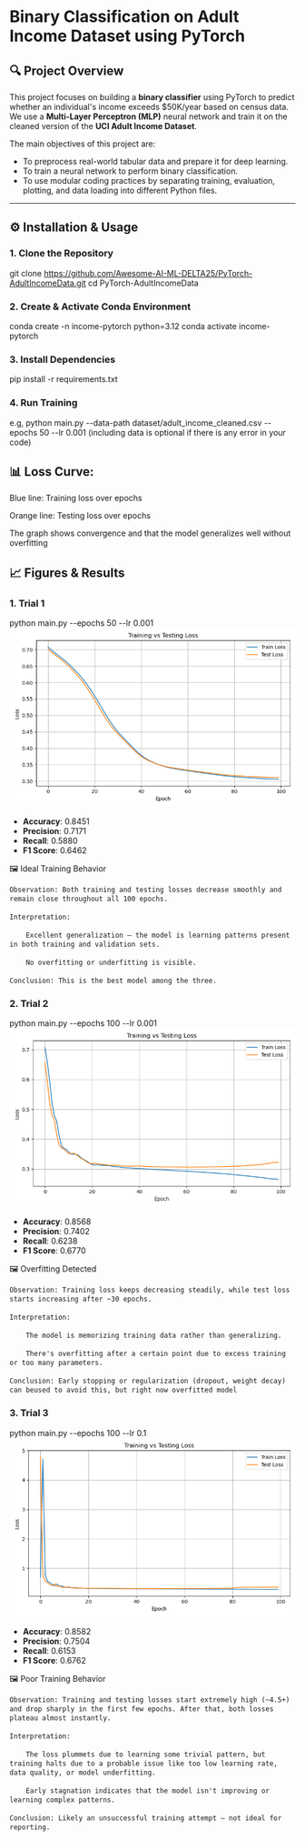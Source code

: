 # Binary Classification on Adult Income Dataset using PyTorch

## 🔍 Project Overview

This project focuses on building a **binary classifier** using PyTorch to predict whether an individual's income exceeds \$50K/year based on census data.  
We use a **Multi-Layer Perceptron (MLP)** neural network and train it on the cleaned version of the **UCI Adult Income Dataset**.  

The main objectives of this project are:
- To preprocess real-world tabular data and prepare it for deep learning.
- To train a neural network to perform binary classification.
- To use modular coding practices by separating training, evaluation, plotting, and data loading into different Python files.


---

## ⚙️ Installation & Usage

### 1. Clone the Repository

git clone https://github.com/Awesome-AI-ML-DELTA25/PyTorch-AdultIncomeData.git
cd PyTorch-AdultIncomeData

### 2. Create & Activate Conda Environment
conda create -n income-pytorch python=3.12
conda activate income-pytorch

### 3. Install Dependencies
pip install -r requirements.txt

### 4. Run Training
e.g,
python main.py --data-path dataset/adult_income_cleaned.csv --epochs 50 --lr 0.001
(including data is optional if there is any error in your code)

## 📊 Loss Curve:
Blue line: Training loss over epochs

Orange line: Testing loss over epochs

The graph shows convergence and that the model generalizes well without overfitting

## 📈 Figures & Results
### 1.  Trial 1
python main.py --epochs 50 --lr 0.001
![Figure_1](graphs/Figure_1.png)
- **Accuracy**: 0.8451  
- **Precision**: 0.7171  
- **Recall**: 0.5880  
- **F1 Score**: 0.6462


🖼️ Ideal Training Behavior

    Observation: Both training and testing losses decrease smoothly and remain close throughout all 100 epochs.

    Interpretation:

        Excellent generalization — the model is learning patterns present in both training and validation sets.

        No overfitting or underfitting is visible.

    Conclusion: This is the best model among the three.

### 2.  Trial 2
python main.py --epochs 100 --lr 0.001
![Figure_2](graphs/Figure_2.png)
- **Accuracy**: 0.8568  
- **Precision**: 0.7402 
- **Recall**: 0.6238  
- **F1 Score**: 0.6770

🖼️ Overfitting Detected

    Observation: Training loss keeps decreasing steadily, while test loss starts increasing after ~30 epochs.

    Interpretation:

        The model is memorizing training data rather than generalizing.

        There's overfitting after a certain point due to excess training or too many parameters.

    Conclusion: Early stopping or regularization (dropout, weight decay) can beused to avoid this, but right now overfitted model

### 3.  Trial 3
python main.py --epochs 100 --lr 0.1
![Figure_3](graphs/Figure_3.png)
- **Accuracy**: 0.8582  
- **Precision**: 0.7504 
- **Recall**: 0.6153  
- **F1 Score**: 0.6762

🖼️ Poor Training Behavior

    Observation: Training and testing losses start extremely high (~4.5+) and drop sharply in the first few epochs. After that, both losses plateau almost instantly.

    Interpretation:

        The loss plummets due to learning some trivial pattern, but training halts due to a probable issue like too low learning rate, data quality, or model underfitting.

        Early stagnation indicates that the model isn't improving or learning complex patterns.

    Conclusion: Likely an unsuccessful training attempt — not ideal for reporting.
